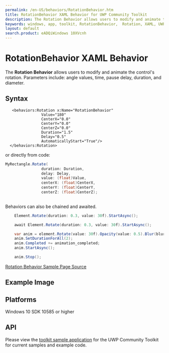 ```yaml
---
permalink: /en-US/behaviors/RotationBehavior.htm
title: RotationBehavior XAML Behavior for UWP Community Toolkit
description: The Rotation Behavior allows users to modify and animate the control's rotation 
keywords: windows, app, toolkit, RotationBehavior,  Rotation, XAML, UWP, animate rotation, behavior
layout: default
search.product: eADQiWindows 10XVcnh
---
```


# RotationBehavior XAML Behavior
The **Rotation Behavior** allows users to modify and animate the control's rotation. Parameters include: angle values, time, pause delay, duration, and diameter.

## Syntax
```xaml
   <behaviors:Rotation x:Name="RotationBehavior" 
				Value="180"
				CenterX="0.0" 
				CenterY="0.0" 
				CenterZ="0.0" 
				Duration="1.5" 
				Delay="0.5" 
				AutomaticallyStart="True"/>
  </behaviors:Rotation>
```

or directly from code:

```C#
MyRectangle.Rotate(
                duration: Duration,
                delay: Delay,
                value: (float)Value,
                centerX: (float)CenterX,
                centerY: (float)CenterY,
                centerZ: (float)CenterZ);
    
```

Behaviors can also be chained and awaited.

```C#
    Element.Rotate(duration: 0.3, value: 30f).StartAsync();

    await Element.Rotate(duration: 0.3, value: 30f).StartAsync();

    var anim = element.Rotate(value: 30f).Opacity(value: 0.5).Blur(blurAmount:5);
    anim.SetDurationForAll(2);
    anim.Completed += animation_completed;
    anim.StartAsync();

    anim.Stop();
```

[Rotation Behavior Sample Page Source](https://github.com/Microsoft/UWPCommunityToolkit/tree/master/Microsoft.Toolkit.Uwp.SampleApp/SamplePages/RotationBehavior)
## Example Image

## Platforms

Windows 10 SDK 10585 or higher

## API

Please view the [toolkit sample application](https://github.com/Microsoft/UWPCommunityToolkit/tree/master/Microsoft.Toolkit.Uwp.SampleApp) for the UWP Community Toolkit for current samples and example code.
